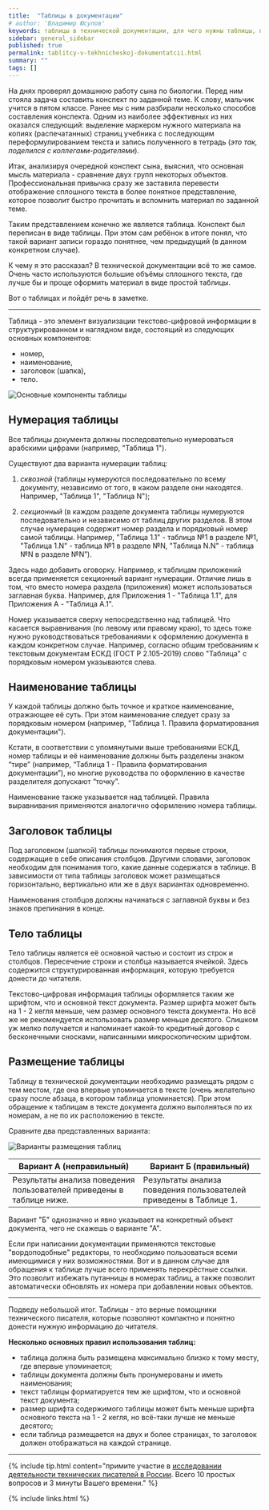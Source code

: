 ```yaml
---
title:  "Таблицы в документации"
# author: 'Владимир Юсупов'
keywords: таблицы в технической документации, для чего нужны таблицы, правила использования таблиц, основные компоненты таблицы, техписатель, технический писатель москва, заметки техписателя
sidebar: general_sidebar
published: true
permalink: tablitcy-v-tekhnicheskoj-dokumentatcii.html
summary: ""
tags: []
---
```


На днях проверял домашнюю работу сына по биологии. Перед ним стояла задача составить конспект по заданной теме. К слову, мальчик учится в пятом классе. Ранее мы с ним разбирали несколько способов составления конспекта. Одним из наиболее эффективных из них оказался следующий: выделение маркером нужного материала на копиях (распечатанных) страниц учебника с последующим переформулированием текста и запись полученного в тетрадь (*это так, поделился с коллегами-родителями*).

Итак, анализируя очередной конспект сына, выяснил, что основная мысль материала - сравнение двух групп некоторых объектов. Профессиональная привычка сразу же заставила перевести отображение сплошного текста в более понятное представление, которое позволит быстро прочитать и вспомнить материал по заданной теме.

Таким представлением конечно же является таблица. Конспект был переписан в виде таблицы. При этом сам ребёнок в итоге понял, что такой вариант записи гораздо понятнее, чем предыдущий (в данном конкретном случае).

К чему я это рассказал? В технической документации всё то же самое. Очень часто используются большие объёмы сплошного текста, где лучше бы и проще оформить материал в виде простой таблицы.

Вот о таблицах и пойдёт речь в заметке.

***

Таблица - это элемент визуализации текстово-цифровой информации в структурированном и наглядном виде, состоящий из следующих основных компонентов: 
- номер, 
- наименование, 
- заголовок (шапка), 
- тело. 

<p><img src="{{ "images/tablitcy_01.png" }}" alt="Основные компоненты таблицы"/></p>

## Нумерация таблицы

Все таблицы документа должны последовательно нумероваться арабскими цифрами (например, "Таблица 1"). 

Существуют два варианта нумерации таблиц: 

1. *сквозной* (таблицы нумеруются последовательно по всему документу, независимо от того, в каком разделе они находятся. Например, "Таблица 1", "Таблица N"); 

2. *секционный* (в каждом разделе документа таблицы нумеруются последовательно и независимо от таблиц других разделов. В этом случае нумерация содержит номер раздела и порядковый номер самой таблицы. Например, "Таблица 1.1" - таблица №1 в разделе №1, "Таблица 1.N" - таблица №1 в разделе №N, "Таблица N.N" - таблица №N в разделе №N”). 

Здесь надо добавить оговорку. Например, к таблицам приложений всегда применяется секционный вариант нумерации. Отличие лишь в том, что вместо номера раздела (приложения) может использоваться заглавная буква. Например, для Приложения 1 - "Таблица 1.1", для Приложения А - "Таблица А.1". 

Номер указывается сверху непосредственно над таблицей. Что касается выравнивания (по левому или правому краю), то здесь тоже нужно руководствоваться требованиями к оформлению документа в каждом конкретном случае. Например, согласно общим требованиям к текстовым документам ЕСКД (ГОСТ Р 2.105-2019) слово "Таблица" с порядковым номером указываются слева. 

## Наименование таблицы

У каждой таблицы должно быть точное и краткое наименование, отражающее её суть. При этом наименование следует сразу за порядковым номером (например, "Таблица 1. Правила форматирования документации"). 

Кстати, в соответствии с упомянутыми выше требованиями ЕСКД, номер таблицы и её наименование должны быть разделены знаком “тире” (например, “Таблица 1 - Правила форматирования документации”), но многие руководства по оформлению в качестве разделителя допускают “точку”. 

Наименование также указывается над таблицей. Правила выравнивания применяются аналогично оформлению номера таблицы.

## Заголовок таблицы 

Под заголовком (шапкой) таблицы понимаются первые строки, содержащие в себе описания столбцов. Другими словами, заголовок необходим для понимания того, какие данные содержатся в таблице. В зависимости от типа таблицы заголовок может размещаться горизонтально, вертикально или же в двух вариантах одновременно. 

Наименования столбцов должны начинаться с заглавной буквы и без знаков препинания в конце. 

## Тело таблицы 

Тело таблицы является её основной частью и состоит из строк и столбцов. Пересечение строки и столбца называется ячейкой. Здесь содержится структурированная информация, которую требуется донести до читателя. 

Текстово-цифровая информация таблицы оформляется таким же шрифтом, что и основной текст документа. Размер шрифта может быть на 1 - 2 кегля меньше, чем размер основного текста документа. Но всё же не рекомендуется использовать размер меньше десятого. Слишком уж мелко получается и напоминает какой-то кредитный договор с бесконечными сносками, написанными микроскопическим шрифтом.

## Размещение таблицы

Таблицу в технической документации необходимо размещать рядом с тем местом, где она впервые упоминается в тексте (очень желательно сразу после абзаца, в котором таблица упоминается). При этом обращение к таблицам в тексте документа должно выполняться по их номерам, а не по их расположению в тексте. 

Сравните два представленных варианта:

<p><img src="{{ "images/tablitcy_02.png" }}" alt="Варианты размещения таблиц"/></p>

| Вариант А (неправильный) | Вариант Б (правильный) |
| --- | ----------- |
| Результаты анализа поведения пользователей приведены в таблице ниже. | Результаты анализа поведения пользователей приведены в Таблице 1. |

Вариант "Б" однозначно и явно указывает на конкретный объект документа, чего не скажешь о варианте "А".

Если при написании документации применяются текстовые "вордоподобные" редакторы, то необходимо пользоваться всеми имеющимися у них возможностями. Вот и в данном случае для обращения к таблице лучше всего применять перекрёстные ссылки. Это позволит избежать путанницы в номерах таблиц, а также позволит автоматически обновлять их номера при добавлении новых объектов. 

***

Подведу небольшой итог.
Таблицы - это верные помощники технического писателя, которые позволяют компактно и понятно донести нужную информацию до читателя.

**Несколько основных правил использования таблиц:**

- таблица должна быть размещена максимально близко к тому месту, где впервые упоминается; 
- таблицы документа должны быть пронумерованы и иметь наименования; 
- текст таблицы форматируется тем же шрифтом, что и основной текст документа;
- размер шрифта содержимого таблицы может быть меньше шрифта основного текста на 1 - 2 кегля, но всё-таки лучше не меньше десятого;
- если таблица размещается на двух и более страницах, то заголовок должен отображаться на каждой странице.

***

{% include tip.html content="примите участие в [исследовании деятельности технических писателей в России](https://techwritex.ru/survey.html). Всего 10 простых вопросов и 3 минуты Вашего времени." %}

{% include links.html %}

